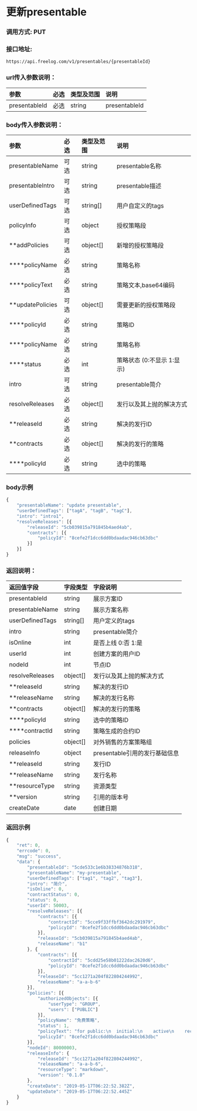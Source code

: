# 更新presentable

### 调用方式: PUT

### 接口地址:

```
https://api.freelog.com/v1/presentables/{presentableId}
```

### url传入参数说明：

| 参数 | 必选 | 类型及范围 | 说明  |
| :--- | :--- | :--- | :---  |
| presentableId | 必选 | string | presentableId


### body传入参数说明：

| 参数 | 必选 | 类型及范围 | 说明  |
| :--- | :--- | :--- | :---  | 
| presentableName | 可选 | string | presentable名称 |
| presentableIntro | 可选 | string | presentable描述 |
| userDefinedTags | 可选 | string[] |  用户自定义的tags  |
| policyInfo | 可选 | object |  授权策略段  |
| **addPolicies | 可选 | object[] |  新增的授权策略段  |
| ****policyName | 必选 | string |  策略名称  |
| ****policyText | 必选 | string |  策略文本,base64编码  |
| **updatePolicies | 可选 | object[] |  需要更新的授权策略段  |
| ****policyId | 必选 | string |  策略ID  |
| ****policyName | 必选 | string |  策略名称  |
| ****status | 必选 | int |  策略状态 (0:不显示 1:显示)  |
| intro | 可选 | string | presentable简介 |
| resolveReleases | 必选 | object[] | 发行以及其上抛的解决方式 |
| **releaseId | 必选 | string | 解决的发行ID |
| **contracts | 必选 | object[] | 解决的发行的策略 |
| ****policyId | 必选 | string | 选中的策略 |

### body示例

```js
{
	"presentableName": "update presentable",
	"userDefinedTags": ["tagA", "tagB", "tagC"],
	"intro": "intro1",
	"resolveReleases": [{
		"releaseId": "5cb039815a791845b4aed4ab",
		"contracts": [{
			"policyId": "8cefe2f1dcc6dd0bdaadac946cb63dbc"
		}]
	}]
}
```

### 返回说明：

|  返回值字段 | 字段类型 | 字段说明  |
|  :--- | :--- | :---  |
|  presentableId | string | 展示方案ID |
|  presentableName | string | 展示方案名称  |
|  userDefinedTags |  string[] |  用户定义的tags  |
|  intro  | string | presentable简介  |
|  isOnline | int |  是否上线 0:否 1:是  |
|  userId | int |  创建方案的用户ID  |
|  nodeId | int |  节点ID  |
|  resolveReleases | object[] | 发行以及其上抛的解决方式 |
|  **releaseId | string | 解决的发行ID |
|  **releaseName | string | 解决的发行名称 |
|  **contracts | object[] | 解决的发行的策略 |
|  ****policyId | string | 选中的策略ID |
|  ****contractId | string | 策略生成的合约ID |
|  policies |  object[] |  对外销售的方案策略组 |
|  releaseInfo |  object | presentable引用的发行基础信息 |
|  **releaseId |  string | 发行ID |
|  **releaseName |  string | 发行名称 |
|  **resourceType |  string | 资源类型 |
|  **version |  string | 引用的版本号 |
|  createDate |  date | 创建日期 |


### 返回示例

```js
{
	"ret": 0,
	"errcode": 0,
	"msg": "success",
	"data": {
		"presentableId": "5cde533c1e6b38334876b318",
		"presentableName": "my-presentable",
		"userDefinedTags": ["tag1", "tag2", "tag3"],
		"intro": "简介",
		"isOnline": 0,
		"contractStatus": 0,
		"status": 0,
		"userId": 50003,
		"resolveReleases": [{
			"contracts": [{
				"contractId": "5cce9f33ffbf3642dc291979",
				"policyId": "8cefe2f1dcc6dd0bdaadac946cb63dbc"
			}],
			"releaseId": "5cb039815a791845b4aed4ab",
			"releaseName": "b1"
		}, {
			"contracts": [{
				"contractId": "5cdd25e58b01222dac2620d6",
				"policyId": "8cefe2f1dcc6dd0bdaadac946cb63dbc"
			}],
			"releaseId": "5cc1271a204f822804244992",
			"releaseName": "a-a-b-6"
		}],
		"policies": [{
			"authorizedObjects": [{
				"userType": "GROUP",
				"users": ["PUBLIC"]
			}],
			"policyName": "免费策略",
			"status": 1,
			"policyText": "for public:\n  initial:\n    active\n    recontractable\n    presentable\n    terminate",
			"policyId": "8cefe2f1dcc6dd0bdaadac946cb63dbc"
		}],
		"nodeId": 80000003,
		"releaseInfo": {
			"releaseId": "5cc1271a204f822804244992",
			"releaseName": "a-a-b-6",
			"resourceType": "markdown",
			"version": "0.1.0"
		},
		"createDate": "2019-05-17T06:22:52.382Z",
		"updateDate": "2019-05-17T06:22:52.445Z"
	}
}
```
